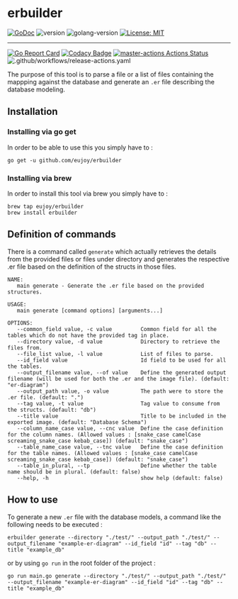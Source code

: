 # erbuilder

[![GoDoc](https://godoc.org/github.com/eujoy/erbuilder?status.png)](https://pkg.go.dev/github.com/eujoy/erbuilder)
![version](https://img.shields.io/badge/version-v0.4.0-brightgreen)
![golang-version](https://img.shields.io/badge/Go-1.14-blue)
[![License: MIT](https://img.shields.io/badge/License-MIT-blue.svg)](https://opensource.org/licenses/MIT)

----

[![Go Report Card](https://goreportcard.com/badge/github.com/eujoy/erbuilder)](https://goreportcard.com/report/github.com/eujoy/erbuilder)
[![Codacy Badge](https://app.codacy.com/project/badge/Grade/0c302dec02df4805ba27c9eda331ef98)](https://www.codacy.com/manual/eujoy/erbuilder?utm_source=github.com&amp;utm_medium=referral&amp;utm_content=eujoy/erbuilder&amp;utm_campaign=Badge_Grade)
[![master-actions Actions Status](https://github.com/eujoy/erbuilder/workflows/master-actions/badge.svg)](https://github.com/eujoy/erbuilder/actions)
![.github/workflows/release-actions.yaml](https://github.com/eujoy/erbuilder/workflows/.github/workflows/release-actions.yaml/badge.svg)

The purpose of this tool is to parse a file or a list of files containing the mappping against the database and generate an `.er` file describing the database modeling.

## Installation

### Installing via go get

In order to be able to use this you simply have to :

```shell
go get -u github.com/eujoy/erbuilder
```

### Installing via brew

In order to install this tool via brew you simply have to :

```shell
brew tap eujoy/erbuilder
brew install erbuilder
```

## Definition of commands

There is a command called `generate` which actually retrieves the details from the provided files or files under directory and generates the respective .er file based on the definition of the structs in those files.

```shell
NAME:
   main generate - Generate the .er file based on the provided structures.

USAGE:
   main generate [command options] [arguments...]

OPTIONS:
   --common_field value, -c value         Common field for all the tables which do not have the provided tag in place.
   --directory value, -d value            Directory to retrieve the files from.
   --file_list value, -l value            List of files to parse.
   --id_field value                       Id field to be used for all the tables.
   --output_filename value, --of value    Define the generated output filename (will be used for both the .er and the image file). (default: "er-diagram")
   --output_path value, -o value          The path were to store the .er file. (default: ".")
   --tag value, -t value                  Tag value to consume from the structs. (default: "db")
   --title value                          Title to be included in the exported image. (default: "Database Schema")
   --column_name_case value, --cnc value  Define the case definition for the column names. (Allowed values : [snake_case camelCase screaming_snake_case kebab_case]) (default: "snake_case")
   --table_name_case value, --tnc value   Define the case definition for the table names. (Allowed values : [snake_case camelCase screaming_snake_case kebab_case]) (default: "snake_case")
   --table_in_plural, --tp                Define whether the table name should be in plural. (default: false)
   --help, -h                             show help (default: false)
```

## How to use

To generate a new `.er` file with the database models, a command like the following needs to be executed :

```shell
erbuilder generate --directory "./test/" --output_path "./test/" --output_filename "example-er-diagram" --id_field "id" --tag "db" --title "example_db"
```

or by using `go run` in the root folder of the project :

```shell
go run main.go generate --directory "./test/" --output_path "./test/" --output_filename "example-er-diagram" --id_field "id" --tag "db" --title "example_db"
```
